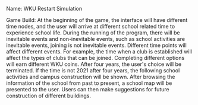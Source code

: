 Name: WKU Restart Simulation

Game Build:
At the beginning of the game, the interface will have different time nodes, and the user will arrive at different school related time to experience school life. During the running of the program, there will be inevitable events and non-inevitable events, such as school activities are inevitable events, joining is not inevitable events. Different time points will affect different events. For example, the time when a club is established will affect the types of clubs that can be joined. Completing different options will earn different WKU coins.
After four years, the user's choice will be terminated. If the time is not 2021 after four years, the following school activities and campus construction will be shown.
After browsing the information of the school from past to present, a school map will be presented to the user. Users can then make suggestions for future construction of different buildings.
